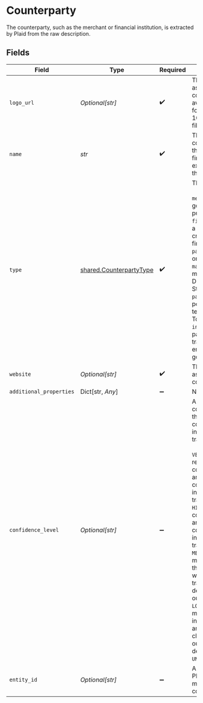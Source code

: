 # Counterparty

The counterparty, such as the merchant or financial institution, is extracted by Plaid from the raw description.


## Fields

| Field                                                                                                                                                                                                                                                                                                                                                                                                                                                                                                                                                                                                                                                   | Type                                                                                                                                                                                                                                                                                                                                                                                                                                                                                                                                                                                                                                                    | Required                                                                                                                                                                                                                                                                                                                                                                                                                                                                                                                                                                                                                                                | Description                                                                                                                                                                                                                                                                                                                                                                                                                                                                                                                                                                                                                                             |
| ------------------------------------------------------------------------------------------------------------------------------------------------------------------------------------------------------------------------------------------------------------------------------------------------------------------------------------------------------------------------------------------------------------------------------------------------------------------------------------------------------------------------------------------------------------------------------------------------------------------------------------------------------- | ------------------------------------------------------------------------------------------------------------------------------------------------------------------------------------------------------------------------------------------------------------------------------------------------------------------------------------------------------------------------------------------------------------------------------------------------------------------------------------------------------------------------------------------------------------------------------------------------------------------------------------------------------- | ------------------------------------------------------------------------------------------------------------------------------------------------------------------------------------------------------------------------------------------------------------------------------------------------------------------------------------------------------------------------------------------------------------------------------------------------------------------------------------------------------------------------------------------------------------------------------------------------------------------------------------------------------- | ------------------------------------------------------------------------------------------------------------------------------------------------------------------------------------------------------------------------------------------------------------------------------------------------------------------------------------------------------------------------------------------------------------------------------------------------------------------------------------------------------------------------------------------------------------------------------------------------------------------------------------------------------- |
| `logo_url`                                                                                                                                                                                                                                                                                                                                                                                                                                                                                                                                                                                                                                              | *Optional[str]*                                                                                                                                                                                                                                                                                                                                                                                                                                                                                                                                                                                                                                         | :heavy_check_mark:                                                                                                                                                                                                                                                                                                                                                                                                                                                                                                                                                                                                                                      | The URL of a logo associated with the counterparty, if available. The logo is formatted as a 100x100 pixel PNG file.                                                                                                                                                                                                                                                                                                                                                                                                                                                                                                                                    |
| `name`                                                                                                                                                                                                                                                                                                                                                                                                                                                                                                                                                                                                                                                  | *str*                                                                                                                                                                                                                                                                                                                                                                                                                                                                                                                                                                                                                                                   | :heavy_check_mark:                                                                                                                                                                                                                                                                                                                                                                                                                                                                                                                                                                                                                                      | The name of the counterparty, such as the merchant or the financial institution, as extracted by Plaid from the raw description.                                                                                                                                                                                                                                                                                                                                                                                                                                                                                                                        |
| `type`                                                                                                                                                                                                                                                                                                                                                                                                                                                                                                                                                                                                                                                  | [shared.CounterpartyType](../../models/shared/counterpartytype.md)                                                                                                                                                                                                                                                                                                                                                                                                                                                                                                                                                                                      | :heavy_check_mark:                                                                                                                                                                                                                                                                                                                                                                                                                                                                                                                                                                                                                                      | The counterparty type.<br/><br/>`merchant`: a provider of goods or services for purchase<br/>`financial_institution`: a financial entity (bank, credit union, BNPL, fintech)<br/>`payment_app`: a transfer or P2P app (e.g. Zelle)<br/>`marketplace`: a marketplace (e.g DoorDash, Google Play Store)<br/>`payment_terminal`: a point-of-sale payment terminal (e.g Square, Toast)<br/>`income_source`: the payer in an income transaction (e.g., an employer, client, or government agency)                                                                                                                                                            |
| `website`                                                                                                                                                                                                                                                                                                                                                                                                                                                                                                                                                                                                                                               | *Optional[str]*                                                                                                                                                                                                                                                                                                                                                                                                                                                                                                                                                                                                                                         | :heavy_check_mark:                                                                                                                                                                                                                                                                                                                                                                                                                                                                                                                                                                                                                                      | The website associated with the counterparty.                                                                                                                                                                                                                                                                                                                                                                                                                                                                                                                                                                                                           |
| `additional_properties`                                                                                                                                                                                                                                                                                                                                                                                                                                                                                                                                                                                                                                 | Dict[str, *Any*]                                                                                                                                                                                                                                                                                                                                                                                                                                                                                                                                                                                                                                        | :heavy_minus_sign:                                                                                                                                                                                                                                                                                                                                                                                                                                                                                                                                                                                                                                      | N/A                                                                                                                                                                                                                                                                                                                                                                                                                                                                                                                                                                                                                                                     |
| `confidence_level`                                                                                                                                                                                                                                                                                                                                                                                                                                                                                                                                                                                                                                      | *Optional[str]*                                                                                                                                                                                                                                                                                                                                                                                                                                                                                                                                                                                                                                         | :heavy_minus_sign:                                                                                                                                                                                                                                                                                                                                                                                                                                                                                                                                                                                                                                      | A description of how confident we are that the provided counterparty is involved in the transaction.<br/><br/>`VERY_HIGH`: We recognize this counterparty and we are more than 98% confident that it is involved in this transaction.<br/>`HIGH`: We recognize this counterparty and we are more than 90% confident that it is involved in this transaction.<br/>`MEDIUM`: We are moderately confident that this counterparty was involved in this transaction, but some details may differ from our records.<br/>`LOW`: We didn’t find a matching counterparty in our records, so we are returning a cleansed name parsed out of the request description.<br/>`UNKNOWN`: Error |
| `entity_id`                                                                                                                                                                                                                                                                                                                                                                                                                                                                                                                                                                                                                                             | *Optional[str]*                                                                                                                                                                                                                                                                                                                                                                                                                                                                                                                                                                                                                                         | :heavy_minus_sign:                                                                                                                                                                                                                                                                                                                                                                                                                                                                                                                                                                                                                                      | A unique, stable, Plaid-generated id that maps to the counterparty.                                                                                                                                                                                                                                                                                                                                                                                                                                                                                                                                                                                     |